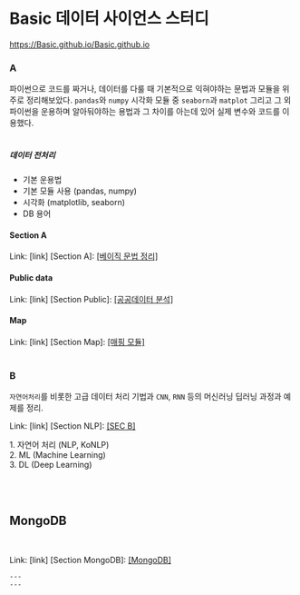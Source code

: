 # Basic 데이터 사이언스 스터디
https://Basic.github.io/Basic.github.io

###  A
파이썬으로 코드를 짜거나, 데이터를 다룰 때 기본적으로 익혀야하는 문법과 모듈을 위주로 정리해보았다. `pandas`와 `numpy` 시각화 모듈 중 `seaborn`과 `matplot` 그리고 그 외 파이썬을 운용하며 알아둬야하는 용법과 그 차이를 아는데 있어 실제 변수와 코드를 이용했다. <br> <br>
#####  데이터 전처리 <br>
  *  기본 운용법
  *  기본 모듈 사용 (pandas, numpy)
  *  시각화 (matplotlib, seaborn)
  *  DB 용어

#### Section A

Link: [link]
[Section A]: [[베이직 문법 정리]](./A/README.md) 
<br>

#### Public data 

Link: [link]
[Section Public]: [[공공데이터 분석]](./public/public_data.md) 
<br>

#### Map

Link: [link]
[Section Map]: [[매핑 모듈]](./A/map/README.md) 
<br>
<br>
###  B
<p6> `자연어처리`를 비롯한 고급 데이터 처리 기법과 `CNN`, `RNN` 등의 머신러닝 딥러닝 과정과 예제를 정리. </p6>
<br>

Link: [link]
[Section NLP]: [[SEC B]](./B/README.md) 
<br>

<p>1. 자연어 처리 (NLP, KoNLP)
<br>
2. ML (Machine Learning)
 <br>
3. DL (Deep Learning) </p>
<br>
<br>

## MongoDB
<br>

Link: [link]
[Section MongoDB]: [[MongoDB]](./MongoDB/INFO.md) 
```
---
---
```
